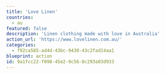 ```yaml
---
title: 'Love Linen'
countries:
  - au
featured: false
description: 'Linen clothing made with love in Australia'
action_url: 'https://www.lovelinen.com.au/'
categories:
  - f92ca585-ad4d-43bc-9430-43c2fad14aa1
blueprint: action
id: 9a1fcc22-f098-45e2-9c56-8c293a03d933
---
```

